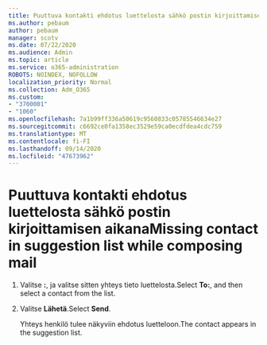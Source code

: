 ```yaml
---
title: Puuttuva kontakti ehdotus luettelosta sähkö postin kirjoittamisen aikana
ms.author: pebaum
author: pebaum
manager: scotv
ms.date: 07/22/2020
ms.audience: Admin
ms.topic: article
ms.service: o365-administration
ROBOTS: NOINDEX, NOFOLLOW
localization_priority: Normal
ms.collection: Adm_O365
ms.custom:
- "3700001"
- "1060"
ms.openlocfilehash: 7a1b99ff336a50619c9560833c05785546634e27
ms.sourcegitcommit: c6692ce0fa1358ec3529e59ca0ecdfdea4cdc759
ms.translationtype: MT
ms.contentlocale: fi-FI
ms.lasthandoff: 09/14/2020
ms.locfileid: "47673962"
---
```

# <a name="missing-contact-in-suggestion-list-while-composing-mail"></a><span data-ttu-id="840d0-102">Puuttuva kontakti ehdotus luettelosta sähkö postin kirjoittamisen aikana</span><span class="sxs-lookup"><span data-stu-id="840d0-102">Missing contact in suggestion list while composing mail</span></span>

1. <span data-ttu-id="840d0-103">Valitse **:**, ja valitse sitten yhteys tieto luettelosta.</span><span class="sxs-lookup"><span data-stu-id="840d0-103">Select **To:**, and then select a contact from the list.</span></span>
2. <span data-ttu-id="840d0-104">Valitse **Lähetä**.</span><span class="sxs-lookup"><span data-stu-id="840d0-104">Select **Send**.</span></span>

    <span data-ttu-id="840d0-105">Yhteys henkilö tulee näkyviin ehdotus luetteloon.</span><span class="sxs-lookup"><span data-stu-id="840d0-105">The contact appears in the suggestion list.</span></span>